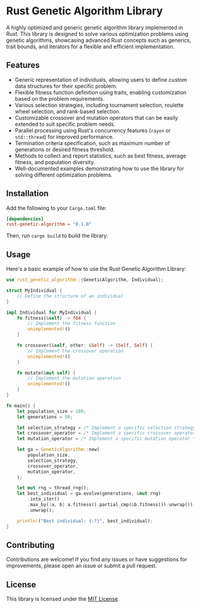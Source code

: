 # Rust Genetic Algorithm Library

A highly optimized and generic genetic algorithm library implemented in Rust. This library is designed to solve various optimization problems using genetic algorithms, showcasing advanced Rust concepts such as generics, trait bounds, and iterators for a flexible and efficient implementation.

## Features

- Generic representation of individuals, allowing users to define custom data structures for their specific problem.
- Flexible fitness function definition using traits, enabling customization based on the problem requirements.
- Various selection strategies, including tournament selection, roulette wheel selection, and rank-based selection.
- Customizable crossover and mutation operators that can be easily extended to suit specific problem needs.
- Parallel processing using Rust's concurrency features (`rayon` or `std::thread`) for improved performance.
- Termination criteria specification, such as maximum number of generations or desired fitness threshold.
- Methods to collect and report statistics, such as best fitness, average fitness, and population diversity.
- Well-documented examples demonstrating how to use the library for solving different optimization problems.

## Installation

Add the following to your `Cargo.toml` file:

```toml
[dependencies]
rust-genetic-algorithm = "0.1.0"
```

Then, run `cargo build` to build the library.

## Usage

Here's a basic example of how to use the Rust Genetic Algorithm Library:

```rust
use rust_genetic_algorithm::{GeneticAlgorithm, Individual};

struct MyIndividual {
    // Define the structure of an individual
}

impl Individual for MyIndividual {
    fn fitness(&self) -> f64 {
        // Implement the fitness function
        unimplemented!()
    }

    fn crossover(&self, other: &Self) -> (Self, Self) {
        // Implement the crossover operation
        unimplemented!()
    }

    fn mutate(&mut self) {
        // Implement the mutation operation
        unimplemented!()
    }
}

fn main() {
    let population_size = 100;
    let generations = 50;

    let selection_strategy = /* Implement a specific selection strategy */;
    let crossover_operator = /* Implement a specific crossover operator */;
    let mutation_operator = /* Implement a specific mutation operator */;

    let ga = GeneticAlgorithm::new(
        population_size,
        selection_strategy,
        crossover_operator,
        mutation_operator,
    );

    let mut rng = thread_rng();
    let best_individual = ga.evolve(generations, &mut rng)
        .into_iter()
        .max_by(|a, b| a.fitness().partial_cmp(&b.fitness()).unwrap())
        .unwrap();

    println!("Best individual: {:?}", best_individual);
}
```

## Contributing

Contributions are welcome! If you find any issues or have suggestions for improvements, please open an issue or submit a pull request.

## License

This library is licensed under the [MIT License](LICENSE).
